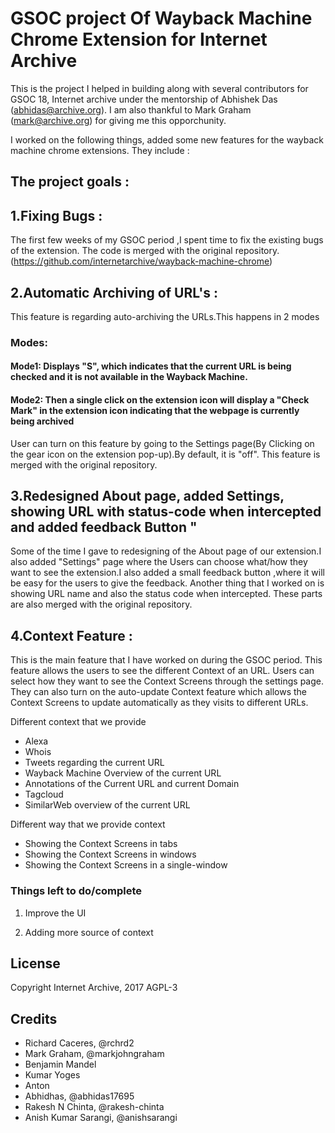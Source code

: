 # GSOC project Of Wayback Machine Chrome Extension for Internet Archive

This is the project I helped in building along with several contributors for GSOC 18, Internet archive under the mentorship of Abhishek Das (abhidas@archive.org). I am also thankful to Mark Graham (mark@archive.org) for giving me this opporchunity.

I worked on the following things, added some new features for the wayback machine chrome extensions. They include :
## The project goals :

## 1.Fixing Bugs :
The first few weeks of my GSOC period ,I spent time to fix the existing bugs of the extension. The code is merged with the original repository.(https://github.com/internetarchive/wayback-machine-chrome)

## 2.Automatic Archiving of URL's :
This feature is regarding auto-archiving the URLs.This happens in 2 modes
### Modes:  
#### Mode1: Displays "S", which indicates that the current URL is being checked and it is not available in the Wayback Machine.
#### Mode2: Then a single click on the extension icon will display a "Check Mark" in the extension icon indicating that the webpage is currently being archived
User can turn on this feature by going to the Settings page(By Clicking on the gear icon on the extension pop-up).By default, it is "off". 
This feature is merged with the original repository.

## 3.Redesigned About page, added Settings, showing URL with status-code when intercepted and added feedback Button "
Some of the time I gave to redesigning of the About page of our extension.I also added "Settings" page where the Users can choose what/how they want to see the extension.I also added a small feedback button ,where it will be easy for the users to give the feedback. Another thing that I worked on is showing URL name and also the status code when intercepted. These parts are also merged with the original repository.

## 4.Context Feature :
This is the main feature that I have worked on during the GSOC period. This feature allows the users to see the different Context of an URL. Users can select how they want to see the Context Screens through the settings page. They can also turn on the auto-update Context feature which allows the Context Screens to update automatically as they visits to different URLs.

Different context that we provide 
* Alexa
* Whois
* Tweets regarding the current URL
* Wayback Machine Overview of the current URL
* Annotations of the Current URL and current Domain
* Tagcloud
* SimilarWeb overview of the current URL

Different way that we provide context
* Showing the Context Screens in tabs
* Showing the Context Screens in windows
* Showing the Context Screens in a single-window


### Things left to do/complete
1) Improve the UI

2) Adding more source of context

## License

Copyright Internet Archive, 2017
AGPL-3


## Credits

- Richard Caceres, @rchrd2
- Mark Graham, @markjohngraham
- Benjamin Mandel
- Kumar Yoges
- Anton
- Abhidhas, @abhidas17695
- Rakesh N Chinta, @rakesh-chinta
- Anish Kumar Sarangi, @anishsarangi